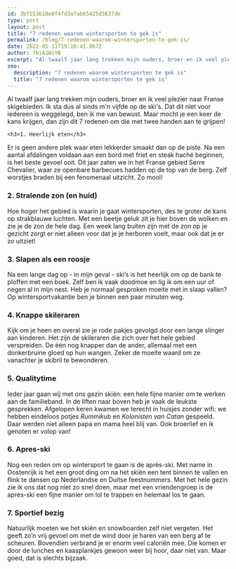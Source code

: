 ```yaml
---
id: 3bf553610e8f4fd3a7ab65425d3637de
type: post
layout: post
title: "7 redenen waarom wintersporten te gek is"
permalink: /blog/7-redenen-waarom-wintersporten-te-gek-is/
date: 2022-05-11T19:16:41.067Z
author: 7biA1WiYB
excerpt: "Al twaalf jaar lang trekken mijn ouders, broer en ik veel plezier naar Franse skigebieden. Ik sta dus al sinds m'n vijfde op de ski's. Dat dit niet voor iedereen is weggelegd, ben ik me van bewust. Maar mocht je een keer de kans krijgen, dan zijn dit 7 redenen om die met twee handen aan te grijpen!  "
seo:
  description: "7 redenen waarom wintersporten te gek is"
  title: "7 redenen waarom wintersporten te gek is"
---
```

Al twaalf jaar lang trekken mijn ouders, broer en ik veel plezier naar Franse skigebieden. Ik sta dus al sinds m'n vijfde op de ski's. Dat dit niet voor iedereen is weggelegd, ben ik me van bewust. Maar mocht je een keer de kans krijgen, dan zijn dit 7 redenen om die met twee handen aan te grijpen!  

    <h3>1. Heerlijk eten</h3>
<p>Er is geen andere plek waar eten lekkerder smaakt dan op de piste. Na een aantal afdalingen voldaan aan een bord met friet en steak haché beginnen, is het beste gevoel ooit. Dit jaar zaten we in het Franse gebied Serre Chevalier, waar ze openbare barbecues hadden op de top van de berg. Zelf worstjes braden bij een fenomenaal uitzicht. Zo mooi!</p>
<h3>2. Stralende zon (en huid)</h3>
<p>Hoe hoger het gebied is waarin je gaat wintersporten, des te groter de kans op strakblauwe luchten. Met een beetje geluk zit je hier boven de wolken en zie je de zon de hele dag. Een week lang buiten zijn met de zon op je gezicht zorgt er niet alleen voor dat je je herboren voelt, maar ook dat je er zo uitziet!</p>
<h3>3. Slapen als een roosje</h3>
<p>Na een lange dag op - in mijn geval - ski’s is het heerlijk om op de bank te ploffen met een boek. Zelf ben ik vaak doodmoe en lig ik om een uur of negen al in mijn nest. Heb je normaal gesproken moeite met in slaap vallen? Op wintersportvakantie ben je binnen een paar minuten weg.</p>
<h3>4. Knappe skileraren</h3>
<p>Kijk om je heen en overal zie je rode pakjes gevolgd door een lange slinger aan kinderen. Het zijn de skileraren die zich over het hele gebied verspreiden. De één nog knapper dan de ander, allemaal met een donkerbruine gloed op hun wangen. Zeker de moeite waard om ze vanachter je skibril te bewonderen.</p>
<h3>5. Qualitytime</h3>
<p>Ieder jaar gaan wij met ons gezin skiën: een hele fijne manier om te werken aan de familieband. In de liften naar boven heb je vaak de leukste gesprekken. Afgelopen keren kwamen we terecht in huisjes zonder wifi: we hebben eindeloos potjes <em>Rummikub </em>en <em>Kolonisten van Catan</em> gespeeld. Daar werden niet alleen papa en mama heel blij van. Ook broerlief en ik genoten er volop van!</p>
<h3>6. Apres-ski</h3>
<p>Nog een reden om op wintersport te gaan is de après-ski. Met name in Oostenrijk is het een groot ding om na het skiën een tent binnen te vallen en flink te dansen op Nederlandse en Duitse feestnummers. Met het hele gezin zie ik ons dat nog niet zo snel doen, maar met een vriendengroep is de après-ski een fijne manier om lol te trappen en helemaal los te gaan.</p>
<h3>7. Sportief bezig</h3>
<p>Natuurlijk moeten we het skiën en snowboarden zelf niet vergeten. Het geeft zo’n vrij gevoel om met de wind door je haren van een berg af te scheuren. Bovendien verbrand je er enorm veel caloriën mee. Die komen er door de lunches en kaasplankjes gewoon weer bij hoor, daar niet van. Maar goed, dat is slechts bijzaak.</p>  
